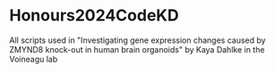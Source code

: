 # Honours2024CodeKD
All scripts used in "Investigating gene expression changes caused by ZMYND8 knock-out in human brain organoids" by Kaya Dahlke in the Voineagu lab
